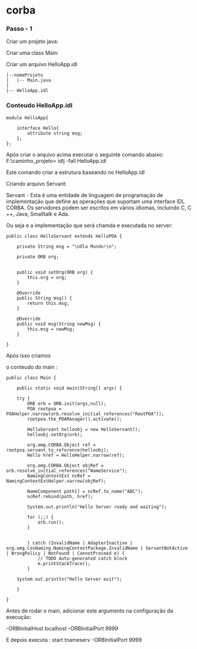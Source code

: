 # corba

### Passo - 1

Criar um projeto java:

Criar uma class Main:

Criar um arquivo HelloApp.idl

```
|--nomeProjeto
|	|-- Main.java
|
|-- HelloApp.idl
```

### Conteudo HelloApp.idl

```
module HelloApp{

	interface Hello{
		attribute string msg;
	};
};
```

Após criar o arquivo acima executar o seguinte comando abaixo: 
F:\caminho_projeto> idlj -fall HelloApp.idl

Este comando criar a estrutura baseando no HelloApp.idl

Criando arquivo Servant:

Servant - Esta é uma entidade de linguagem de programação de implementação que define as operações que suportam uma interface IDL CORBA. Os servidores podem ser escritos em vários idiomas, incluindo C, C ++, Java, Smalltalk e Ada.
 
Ou seja e a implementação que será chamda e executada no server:

```
public class HelloServant extends HelloPOA {

	private String msg = "\nOla Mundo!\n";
	
	private ORB org;
	
	
	public void setOrg(ORB org) {
		this.org = org;
	}

	@Override
	public String msg() {		
		return this.msg;
	}

	@Override
	public void msg(String newMsg) {
		this.msg = newMsg;		
	}

}

``` 

Após isso criamos 



o conteudo do main :

```
public class Main {

	public static void main(String[] args) {

	try {
		ORB orb = ORB.init(args,null);
		POA rootpoa = POAHelper.narrow(orb.resolve_initial_references("RootPOA"));
		rootpoa.the_POAManager().activate();
		
		HelloServant helloobj = new HelloServant();
		helloobj.setOrg(orb);
		
		org.omg.CORBA.Object ref = rootpoa.servant_to_reference(helloobj);
		Hello href = HelloHelper.narrow(ref);
		
		org.omg.CORBA.Object objRef = orb.resolve_initial_references("NameService");
		NamingContextExt ncRef = NamingContextExtHelper.narrow(objRef);
		
		NameComponent path[] = ncRef.to_name("ABC");
		ncRef.rebind(path, href);
		
		System.out.println("Hello Server ready and waiting");
		
		for (;;) {
			orb.run();
		}
		
		
		} catch (InvalidName | AdapterInactive | org.omg.CosNaming.NamingContextPackage.InvalidName | ServantNotActive | WrongPolicy | NotFound | CannotProceed e) {
			// TODO Auto-generated catch block
			e.printStackTrace();
		}
	
	System.out.println("Hello Server exit");
		
	}

}

``` 

Antes de rodar o main, adicionar este argumento na configuração da execução:

-ORBInitialHost localhost -ORBInitialPort 9999

E depois executa : start tnameserv -ORBInitialPort 9999




